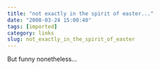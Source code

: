 ```yaml
---
title: "not exactly in the spirit of easter..."
date: "2008-03-24 15:00:40"
tags: [imported]
category: links
slug: not_exactly_in_the_spirit_of_easter
---
```

	
But funny nonetheless...

<object width="425" height="355"><param name="movie" value="http://www.youtube.com/v/FWuYa5NiYqk&rel=0"></param><param name="wmode" value="transparent"></param><embed src="http://www.youtube.com/v/FWuYa5NiYqk&rel=0" type="application/x-shockwave-flash" wmode="transparent" width="425" height="355"></embed></object>
